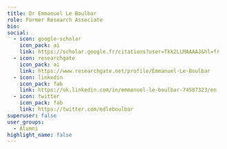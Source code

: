 ```yaml
---
title: Dr Emmanuel Le Boulbar
role: Former Research Associate
bio: 
social:
  - icon: google-scholar
    icon_pack: ai
    link: https://scholar.google.fr/citations?user=Tkk2LLMAAAAJ&hl=fr
  - icon: researchgate
    icon_pack: ai
    link: https://www.researchgate.net/profile/Emmanuel-Le-Boulbar
  - icon: linkedin
    icon_pack: fab
    link: https://uk.linkedin.com/in/emmanuel-le-boulbar-74587323/en
  - icon: twitter
    icon_pack: fab
    link: https://twitter.com/edleboulbar
superuser: false
user_groups:
  - Alumni
highlight_name: false
---
```


